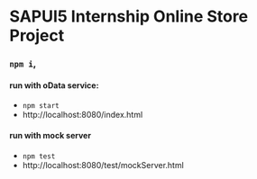 # SAPUI5 Internship Online Store Project


### `npm i`,
#### run with oData service:

- `npm start`
- http://localhost:8080/index.html


#### run with mock server

- `npm test`
- http://localhost:8080/test/mockServer.html
